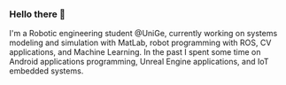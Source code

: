 

### Hello there 👋
I'm a Robotic engineering student @UniGe, currently working on systems modeling and simulation with MatLab, robot programming with ROS, CV applications, and Machine Learning. In the past I spent some time on Android applications programming, Unreal Engine applications, and IoT embedded systems.




<!--
**DndrGunnr/DndrGunnr** is a ✨ _special_ ✨ repository because its `README.md` (this file) appears on your GitHub profile.

Here are some ideas to get you started:

- 🔭 I’m currently working on ...
- 🌱 I’m currently learning ...
- 👯 I’m looking to collaborate on ...
- 🤔 I’m looking for help with ...
- 💬 Ask me about ...
- 📫 How to reach me: ...
- 😄 Pronouns: ...
- ⚡ Fun fact: ...
-->

